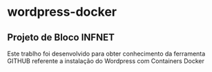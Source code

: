 # wordpress-docker
## Projeto de Bloco INFNET

Este trablho foi desenvolvido para obter conhecimento da ferramenta GITHUB referente a instalação do Wordpress com Containers Docker
